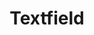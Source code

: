 ---
layout: pattern.njk
tags: 
    - legacy_components_it
key: textfield-legacy_it
title: Textfield
parent: legacy_components_it
image: legacy/overview/textfield.webp
keywords: 
order: 290
availablelanguages: 
    - de
    - en
---
